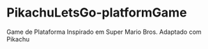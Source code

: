 # PikachuLetsGo-platformGame 


Game de Plataforma Inspirado em Super Mario Bros. Adaptado com Pikachu 
